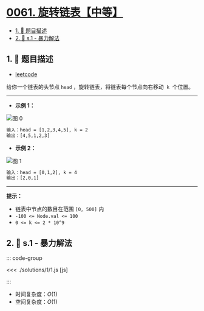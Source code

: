 # [0061. 旋转链表【中等】](https://github.com/tnotesjs/TNotes.leetcode/tree/main/notes/0061.%20%E6%97%8B%E8%BD%AC%E9%93%BE%E8%A1%A8%E3%80%90%E4%B8%AD%E7%AD%89%E3%80%91)

<!-- region:toc -->

- [1. 📝 题目描述](#1--题目描述)
- [2. 🎯 s.1 - 暴力解法](#2--s1---暴力解法)

<!-- endregion:toc -->

## 1. 📝 题目描述

- [leetcode](https://leetcode.cn/problems/rotate-list/)

给你一个链表的头节点 `head` ，旋转链表，将链表每个节点向右移动  `k`  个位置。

---

- **示例 1：**

![图 0](https://cdn.jsdelivr.net/gh/tnotesjs/imgs@main/2025-09-10-17-28-56.png)

```txt
输入：head = [1,2,3,4,5], k = 2
输出：[4,5,1,2,3]
```

- **示例 2：**

![图 1](https://cdn.jsdelivr.net/gh/tnotesjs/imgs@main/2025-09-10-17-29-02.png)

```txt
输入：head = [0,1,2], k = 4
输出：[2,0,1]
```

---

**提示：**

- 链表中节点的数目在范围 `[0, 500]` 内
- `-100 <= Node.val <= 100`
- `0 <= k <= 2 * 10^9`

## 2. 🎯 s.1 - 暴力解法

::: code-group

<<< ./solutions/1/1.js [js]

:::

- 时间复杂度：$O(1)$
- 空间复杂度：$O(1)$
